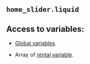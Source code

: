 ## `home_slider.liquid`

## Access to variables:  

* [Global variables](/reference/variables/global/).  

* Array of [rental variable](/reference/variables/rental/).  
